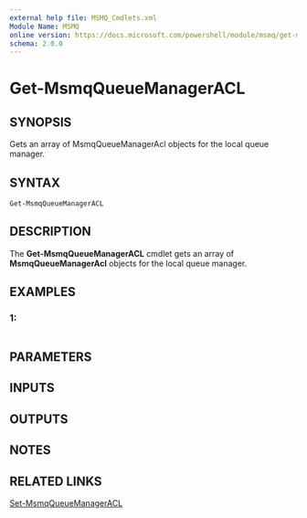 ```yaml
---
external help file: MSMQ_Cmdlets.xml
Module Name: MSMQ
online version: https://docs.microsoft.com/powershell/module/msmq/get-msmqqueuemanageracl?view=windowsserver2012-ps&wt.mc_id=ps-gethelp
schema: 2.0.0
---
```


# Get-MsmqQueueManagerACL

## SYNOPSIS
Gets an array of MsmqQueueManagerAcl objects for the local queue manager.

## SYNTAX

```
Get-MsmqQueueManagerACL
```

## DESCRIPTION
The **Get-MsmqQueueManagerACL** cmdlet gets an array of **MsmqQueueManagerAcl** objects for the local queue manager.

## EXAMPLES

### 1:
```

```

## PARAMETERS

## INPUTS

## OUTPUTS

## NOTES

## RELATED LINKS

[Set-MsmqQueueManagerACL](./Set-MsmqQueueManagerACL.md)

